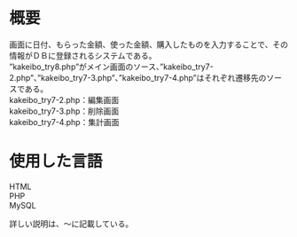 # 概要
画面に日付、もらった金額、使った金額、購入したものを入力することで、その情報がＤＢに登録されるシステムである。   
”kakeibo_try8.php”がメイン画面のソース、”kakeibo_try7-2.php”、”kakeibo_try7-3.php”、”kakeibo_try7-4.php”はそれぞれ遷移先のソースである。  
kakeibo_try7-2.php：編集画面  
kakeibo_try7-3.php：削除画面  
kakeibo_try7-4.php：集計画面　　

# 使用した言語
HTML  
PHP  
MySQL

詳しい説明は、～に記載している。
